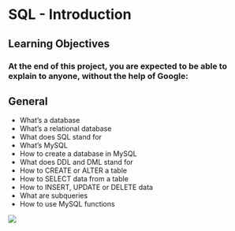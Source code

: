 SQL - Introduction <topic>
==========================

## Learning Objectives
### At the end of this project, you are expected to be able to explain to anyone, without the help of Google:

## General
- What’s a database
- What’s a relational database
- What does SQL stand for
- What’s MySQL
- How to create a database in MySQL
- What does DDL and DML stand for
- How to CREATE or ALTER a table
- How to SELECT data from a table
- How to INSERT, UPDATE or DELETE data
- What are subqueries
- How to use MySQL functions

![](https://www.learncomputerscienceonline.com/wp-content/uploads/2019/08/MySQL-Relational-Database-Management-System.jpg)